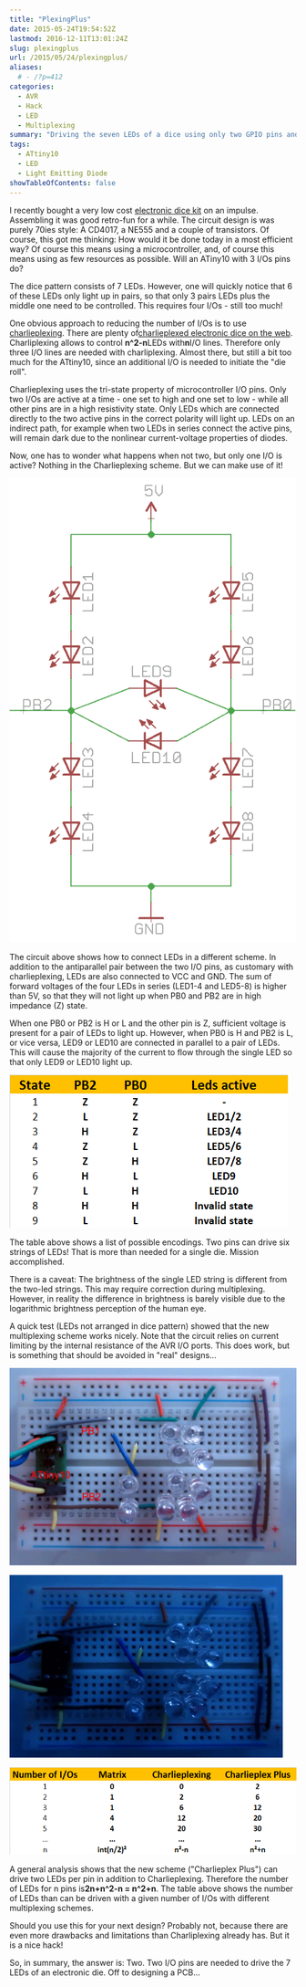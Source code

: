```yaml
---
title: "PlexingPlus"
date: 2015-05-24T19:54:52Z
lastmod: 2016-12-11T13:01:24Z
slug: plexingplus
url: /2015/05/24/plexingplus/
aliases:
  # - /?p=412
categories:
  - AVR
  - Hack
  - LED
  - Multiplexing
summary: "Driving the seven LEDs of a dice using only two GPIO pins and clever multiplexing."
tags:
  - ATtiny10
  - LED
  - Light Emitting Diode
showTableOfContents: false
---
```


I recently bought a very low cost [electronic dice kit](http://www.aliexpress.com/w/wholesale-electronic-dice-diy-kit.html?site=glo&SearchText=electronic+dice+diy+kit&SortType=price_asc&groupsort=1&initiative_id=SB_20150524092551&shipCountry=DE&isFreeShip=y) on an impulse. Assembling it was good retro-fun for a while. The circuit design is was purely 70ies style: A CD4017, a NE555 and a couple of transistors. Of course, this got me thinking: How would it be done today in a most efficient way? Of course this means using a microcontroller, and, of course this means using as few resources as possible. Will an ATiny10 with 3 I/Os pins do?

The dice pattern consists of 7 LEDs. However, one will quickly notice that 6 of these LEDs only light up in pairs, so that only 3 pairs LEDs plus the middle one need to be controlled. This requires four I/Os - still too much!

One obvious approach to reducing the number of I/Os is to use [charlieplexing](http://en.wikipedia.org/wiki/Charlieplexing). There are plenty of[charlieplexed electronic dice on the web](https://www.google.com/search?q=charlieplexing+dice). Charliplexing allows to control **n^2-n**LEDs with**n**I/O lines. Therefore only three I/O lines are needed with charliplexing. Almost there, but still a bit too much for the ATtiny10, since an additional I/O is needed to initiate the "die roll".

Charlieplexing uses the tri-state property of microcontroller I/O pins. Only two I/Os are active at a time - one set to high and one set to low - while all other pins are in a high resistivity state. Only LEDs which are connected directly to the two active pins in the correct polarity will light up. LEDs on an indirect path, for example when two LEDs in series connect the active pins, will remain dark due to the nonlinear current-voltage properties of diodes.

Now, one has to wonder what happens when not two, but only one I/O is active? Nothing in the Charlieplexing scheme. But we can make use of it!

![dice_circuit](dice_circuit.gif)

The circuit above shows how to connect LEDs in a different scheme. In addition to the antiparallel pair between the two I/O pins, as customary with charlieplexing, LEDs are also connected to VCC and GND. The sum of forward voltages of the four LEDs in series (LED1-4 and LED5-8) is higher than 5V, so that they will not light up when PB0 and PB2 are in high impedance (Z) state.

When one PB0 or PB2 is H or L and the other pin is Z, sufficient voltage is present for a pair of LEDs to light up. However, when PB0 is H and PB2 is L, or vice versa, LED9 or LED10 are connected in parallel to a pair of LEDs. This will cause the majority of the current to flow through the single LED so that only LED9 or LED10 light up.

![encoding](encoding.png)

The table above shows a list of possible encodings. Two pins can drive six strings of LEDs! That is more than needed for a single die. Mission accomplished.

There is a caveat: The brightness of the single LED string is different from the two-led strings. This may require correction during multiplexing. However, in reality the difference in brightness is barely visible due to the logarithmic brightness perception of the human eye.

A quick test (LEDs not arranged in dice pattern) showed that the new multiplexing scheme works nicely. Note that the circuit relies on current limiting by the internal resistance of the AVR I/O ports. This does work, but is something that should be avoided in "real" designs...

![Dice_test](dice_test.jpg)

![Mein Film 6](mein-film_6.gif)

![scaling](scaling1.png)

A general analysis shows that the new scheme ("Charlieplex Plus") can drive two LEDs per pin in addition to Charlieplexing. Therefore the number of LEDs for n pins is**2n+n^2-n = n^2+n**. The table above shows the number of LEDs than can be driven with a given number of I/Os with different multiplexing schemes.

Should you use this for your next design? Probably not, because there are even more drawbacks and limitations than Charliplexing already has. But it is a nice hack!

So, in summary, the answer is: Two. Two I/O pins are needed to drive the 7 LEDs of an electronic die. Off to designing a PCB...
